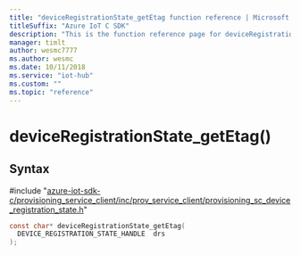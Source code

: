 ```yaml
---                             
title: "deviceRegistrationState_getEtag function reference | Microsoft Docs" 
titleSuffix: "Azure IoT C SDK"            
description: "This is the function reference page for deviceRegistrationState_getEtag() in the Azure IoT C SDK. This SDK is used with the Azure IoT Hub and Azure IoT Hub Device Provisioning Service"            
manager: timlt                 
author: wesmc7777              
ms.author: wesmc               
ms.date: 10/11/2018                    
ms.service: "iot-hub"             
ms.custom: ""                
ms.topic: "reference"        
---                            
```


# deviceRegistrationState_getEtag()

## Syntax

\#include "[azure-iot-sdk-c/provisioning_service_client/inc/prov_service_client/provisioning_sc_device_registration_state.h](../provisioning-sc-device-registration-state-h.md)"  
```C
const char* deviceRegistrationState_getEtag(
  DEVICE_REGISTRATION_STATE_HANDLE  drs
);
```

